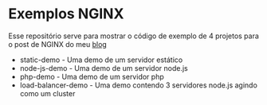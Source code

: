 # Exemplos NGINX

Esse repositório serve para mostrar o código de exemplo de 4 projetos para o post de NGINX do meu [blog](blog.felpo.dev)

- static-demo - Uma demo de um servidor estático
- node-js-demo - Uma demo de um servidor node.js
- php-demo - Uma demo de um servidor php
- load-balancer-demo - Uma demo contendo 3 servidores node.js agindo como um cluster
